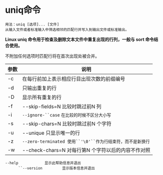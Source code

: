 # uniq命令

```
用法：uniq [选项]... [文件]
从输入文件或者标准输入中筛选相邻的匹配行并写入到输出文件或标准输出。
```

**Linux uniq 命令用于检查及删除文本文件中重复出现的行列，一般与 sort 命令结合使用。**

不附加任何选项时匹配行将在首次出现处被合并。

| 参数 | 说明                                                       |
| ---- | ---------------------------------------------------------- |
| -c   | 在每行前加上表示相应行目出现次数的前缀编号                 |
| -d   | 只输出重复的行                                             |
| -D   | 显示所有重复的行                                           |
| -f   | --skip-fields=N   比较时跳过前N 列                         |
| -i   | `--ignore-``case`     `在比较的时候不区分大小写`           |
| -s   | --skip-chars=N    比较时跳过前N 个字符                     |
| -u   | --unique          只显示唯一的行                           |
| -z   | `--zero-terminated 使用``'\0'``作为行结束符，而不是新换行` |
| -w   | --check-chars=N   对每行第N 个字符以后的内容不作对照       |

```
--help            显示此帮助信息并退出
      ``--version         显示版本信息并退出
```